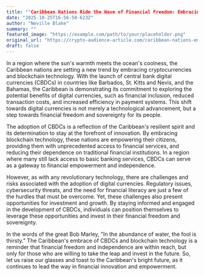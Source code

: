 ```yaml
---
title: ""Caribbean Nations Ride the Wave of Financial Freedom: Embracing CBDCs and Blockchain for Inclusive, Sovereign Economies""
date: "2025-10-25T16-56-50-623Z"
author: "Neville Blake"
summary: ""
featured_image: "https://example.com/path/to/your/placeholder.png"
original_url: "https://crypto-audience-article.com/caribbean-nations-embrace-cryptocurrencies-and-blockchain-technology"
draft: false
---
```


In a region where the sun's warmth meets the ocean's coolness, the Caribbean nations are setting a new trend by embracing cryptocurrencies and blockchain technology. With the launch of central bank digital currencies (CBDCs) in countries like Barbados, St. Kitts and Nevis, and the Bahamas, the Caribbean is demonstrating its commitment to exploring the potential benefits of digital currencies, such as financial inclusion, reduced transaction costs, and increased efficiency in payment systems. This shift towards digital currencies is not merely a technological advancement, but a step towards financial freedom and sovereignty for its people.

The adoption of CBDCs is a reflection of the Caribbean's resilient spirit and its determination to stay at the forefront of innovation. By embracing blockchain technology, these nations are empowering their citizens, providing them with unprecedented access to financial services, and reducing their dependence on traditional financial institutions. In a region where many still lack access to basic banking services, CBDCs can serve as a gateway to financial empowerment and independence.

However, as with any revolutionary technology, there are challenges and risks associated with the adoption of digital currencies. Regulatory issues, cybersecurity threats, and the need for financial literacy are just a few of the hurdles that must be overcome. Yet, these challenges also present opportunities for investment and growth. By staying informed and engaged in the development of CBDCs, individuals can position themselves to leverage these opportunities and invest in their financial freedom and sovereignty.

In the words of the great Bob Marley, "In the abundance of water, the fool is thirsty." The Caribbean's embrace of CBDCs and blockchain technology is a reminder that financial freedom and independence are within reach, but only for those who are willing to take the leap and invest in the future. So, let us raise our glasses and toast to the Caribbean's bright future, as it continues to lead the way in financial innovation and empowerment.
